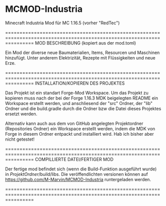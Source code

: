 # MCMOD-Industria
Minecraft Industria Mod für MC 1.16.5 (vorher "RedTec")

======================================================================================================================
MOD BESCHREIBUNG (kopiert aus der mod.toml)

Ein Mod der diverse neue Baumaterialien, Items, Resourcen und Maschinen hinzufügt.
Unter anderem Elektrizität, Rezepte mit Flüssigkeiten und neue Erze.

======================================================================================================================
INSTALLATION/KOPIEREN DES PROJEKTES

Das Projekt ist ein standart Forge-Mod Workspace.
Um das Projekt zu kopieren muss nach der bei der Forge 1.16.3 MDK beigelegten README ein Workspace erstellt werden,
und anschliesend der "src" Ordner, der "lib" Ordner und die build.gradle durch die Ordner bzw die Datei
dieses Projektes ersetzt werden.

Alternativ kann auch aus dem von GitHub angelegten Projektordner (Repositories Ordner) ein Workspace erstellt werden,
indem die MDK von Forge in diesem Ordner entpackt und installiert wird.
Hab ich bisher aber nicht getestet!

======================================================================================================================
COMPILLIERTE DATEI/FERTIGER MOD

Der fertige mod befindet sich (wenn die Build-Funktion ausgeführt wurde) in *ProjektOrdner*/build/libs.
Die veröffendlichten versionen können auf https://github.com/M-Marvin/MCMOD-Industria runtergeladen werden.

======================================================================================================================
